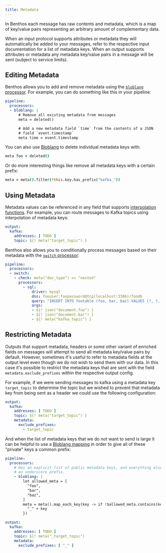 ```yaml
---
title: Metadata
---
```


In Benthos each message has raw contents and metadata, which is a map of key/value pairs representing an arbitrary amount of complementary data.

When an input protocol supports attributes or metadata they will automatically be added to your messages, refer to the respective input documentation for a list of metadata keys. When an output supports attributes or metadata any metadata key/value pairs in a message will be sent (subject to service limits).

## Editing Metadata

Benthos allows you to add and remove metadata using the [`bloblang` processor][processors.bloblang]. For example, you can do something like this in your pipeline:

```yaml
pipeline:
  processors:
  - bloblang: |
      # Remove all existing metadata from messages
      meta = deleted()

      # Add a new metadata field `time` from the contents of a JSON
      # field `event.timestamp`
      meta time = event.timestamp
```

You can also use [Bloblang][guides.bloblang] to delete individual metadata keys with:

```coffee
meta foo = deleted()
```

Or do more interesting things like remove all metadata keys with a certain prefix:

```coffee
meta = meta().filter(!this.key.has_prefix("kafka_"))
```

## Using Metadata

Metadata values can be referenced in any field that supports [interpolation functions][interpolation]. For example, you can route messages to Kafka topics using interpolation of metadata keys:

```yaml
output:
  kafka:
    addresses: [ TODO ]
    topic: ${! meta("target_topic") }
```

Benthos also allows you to conditionally process messages based on their metadata with the [`switch` processor][processors.switch]:

```yaml
pipeline:
  processors:
  - switch:
    - check: meta("doc_type") == "nested"
      processors:
        - sql:
            driver: mysql
            dsn: foouser:foopassword@tcp(localhost:3306)/foodb
            query: "INSERT INTO footable (foo, bar, baz) VALUES (?, ?, ?);"
            args:
            - ${! json("document.foo") }
            - ${! json("document.bar") }
            - ${! meta("kafka_topic") }
```

## Restricting Metadata

Outputs that support metadata, headers or some other variant of enriched fields on messages will attempt to send all metadata key/value pairs by default. However, sometimes it's useful to refer to metadata fields at the output level even though we do not wish to send them with our data. In this case it's possible to restrict the metadata keys that are sent with the field `metadata.exclude_prefixes` within the respective output config.

For example, if we were sending messages to kafka using a metadata key `target_topic` to determine the topic but we wished to prevent that metadata key from being sent as a header we could use the following configuration:

```yaml
output:
  kafka:
    addresses: [ TODO ]
    topic: ${! meta("target_topic") }
    metadata:
      exclude_prefixes:
        - target_topic
```

And when the list of metadata keys that we do _not_ want to send is large it can be helpful to use a [Bloblang mapping][guides.bloblang] in order to give all of these "private" keys a common prefix:

```yaml
pipeline:
  processors:
    # Has an explicit list of public metadata keys, and everything else is given
    # an underscore prefix.
    - bloblang: |
        let allowed_meta = [
          "foo",
          "bar",
          "baz",
        ]
        meta = meta().map_each_key(key -> if !$allowed_meta.contains(key) {
          "_" + key
        })

output:
  kafka:
    addresses: [ TODO ]
    topic: ${! meta("_target_topic")
    metadata:
      exclude_prefixes: [ "_" ]
```

[interpolation]: /docs/configuration/interpolation
[processors.switch]: /docs/components/processors/switch
[processors.bloblang]: /docs/components/processors/bloblang
[guides.bloblang]: /docs/guides/bloblang/about

